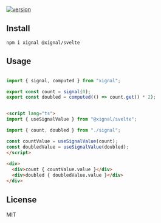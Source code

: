 [![version](https://badgen.net/npm/v/@xignal/svelte)](https://www.npmjs.com/package/@xignal/svelte)

## Install

`npm i xignal @xignal/svelte`

## Usage

```ts

import { signal, computed } from "xignal";

export const count = signal(0);
export const doubled = computed(() => count.get() * 2);

```

```html

<script lang="ts">
import { useSignalValue } from "@xignal/svelte";

import { count, doubled } from "./signal";

const countValue = useSignalValue(count);
const doubledValue = useSignalValue(doubled);
</script>
    
<div>
  <div>count { countValue.value }</div>
  <div>doubled { doubledValue.value }</div>
</div>

```

## License

MIT